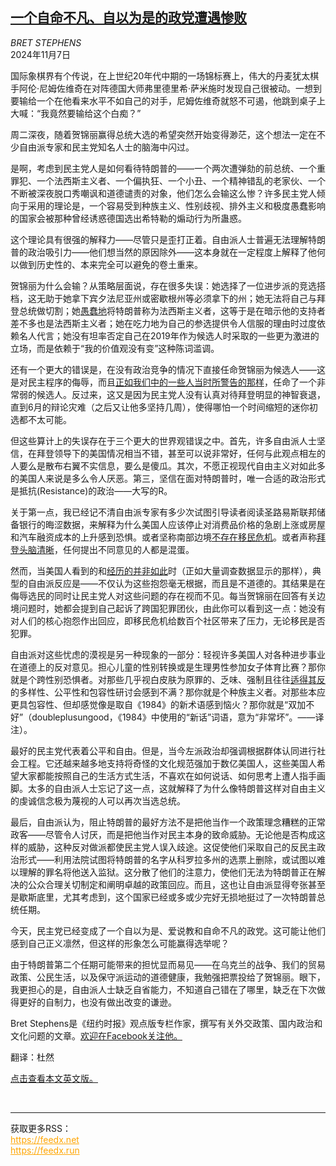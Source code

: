 <!--1730972221000-->
[一个自命不凡、自以为是的政党遭遇惨败](https://cn.nytimes.com/opinion/20241107/donald-trump-defeat-democrats/)
------

<address>BRET STEPHENS</address><time pudate="2024-11-07 05:21:36" datetime="2024-11-07 05:21:36">2024年11月7日</time><section><p>国际象棋界有个传说，在上世纪20年代中期的一场锦标赛上，伟大的丹麦犹太棋手阿伦·尼姆佐维奇在对阵德国大师弗里德里希·萨米施时发现自己很被动。一想到要输给一个在他看来水平不如自己的对手，尼姆佐维奇就怒不可遏，他跳到桌子上大喊：“我竟然要输给这个白痴？”</p><p>周二深夜，随着贺锦丽赢得总统大选的希望突然开始变得渺茫，这个想法一定在不少自由派专家和民主党知名人士的脑海中闪过。</p><p>是啊，考虑到民主党人是如何看待特朗普的——一个两次遭弹劾的前总统、一个重罪犯、一个法西斯主义者、一个偏执狂、一个小丑、一个精神错乱的老家伙、一个不断被深夜脱口秀嘲讽和道德谴责的对象，他们怎么会输这么惨？许多民主党人倾向于采用的理论是，一个容易受到种族主义、性别歧视、排外主义和极度愚蠢影响的国家会被那种曾经诱惑德国选出希特勒的煽动行为所蛊惑。</p><p>这个理论具有很强的解释力——尽管只是歪打正着。自由派人士普遍无法理解特朗普的政治吸引力——他们想当然的原因除外——这本身就在一定程度上解释了他何以做到历史性的、本来完全可以避免的卷土重来。</p><p>贺锦丽为什么会输？从策略层面说，存在很多失误：她选择了一位进步派的竞选搭档，这无助于她拿下宾夕法尼亚州或密歇根州等必须拿下的州；她无法将自己与拜登总统做切割；她<a href="https://www.nytimes.com/2024/10/24/opinion/harris-trump-fascist-town-hall.html">愚蠢地</a>将特朗普称为法西斯主义者，这等于是在暗示他的支持者差不多也是法西斯主义者；她在吃力地为自己的参选提供令人信服的理由时过度依赖名人代言；她没有坦率否定自己在2019年作为候选人时采取的一些更为激进的立场，而是依赖于“我的价值观没有变”这种陈词滥调。</p><p>还有一个更大的错误是，在没有政治竞争的情况下直接任命贺锦丽为候选人——这是对民主程序的侮辱，而且<a href="https://www.nytimes.com/2024/07/23/opinion/kamala-harris-democrats.html">正如我们中的一些人当时所警告的那样</a>，任命了一个非常弱的候选人。反过来，这又是因为民主党人没有认真对待拜登明显的神智衰退，直到6月的辩论灾难（之后又让他多坚持几周），使得哪怕一个时间缩短的迷你初选都不太可能。</p><p>但这些算计上的失误存在于三个更大的世界观错误之中。首先，许多自由派人士坚信，在拜登领导下的美国情况相当不错，甚至可以说非常好，任何与此观点相左的人要么是散布右翼不实信息，要么是傻瓜。其次，不愿正视现代自由主义对如此多的美国人来说是多么令人厌恶。第三，坚信在面对特朗普时，唯一合适的政治形式是抵抗(Resistance)的政治——大写的R。</p><p>关于第一点，我已经记不清自由派专家有多少次试图引导读者阅读圣路易斯联邦储备银行的晦涩数据，来解释为什么美国人应该停止对消费品价格的急剧上涨或房屋和汽车融资成本的上升感到恐惧。或者坚称南部边境<a rel="noopener noreferrer" target="_blank" href="https://theweek.com/articles/973376/there-no-immigration-crisis">不存在移民危机</a>。或者声称<a rel="noopener noreferrer" target="_blank" href="https://x.com/tomselliott/status/1679836715576442881?ref_src=twsrc%5Etfw%7Ctwcamp%5Etweetembed%7Ctwterm%5E1679836715576442881%7Ctwgr%5E6ae20d05db937e36d3b8493c3984aebe75e1f67d%7Ctwcon%5Es1_&ref_url=https%3A%2F%2Fwww.washingtonexaminer.com%2Fnews%2F1277854%2Fjoe-scarborough-declares-biden-is-very-sharp-behind-closed-doors%2F">拜登头脑清晰</a>，任何提出不同意见的人都是混蛋。</p><p>然而，当美国人看到的和<a href="https://www.nytimes.com/2024/11/03/opinion/election-focus-groups.html">经历的并非如此</a>时（正如大量调查数据显示的那样），典型的自由派反应是——不仅认为这些抱怨毫无根据，而且是不道德的。其结果是在侮辱选民的同时让民主党人对这些问题的存在视而不见。每当贺锦丽在回答有关边境问题时，她都会提到自己起诉了跨国犯罪团伙，由此你可以看到这一点：她没有对人们的核心抱怨作出回应，即移民危机给数百个社区带来了压力，无论移民是否犯罪。</p><p>自由派对这些忧虑的漠视是另一种现象的一部分：轻视许多美国人对各种进步事业在道德上的反对意见。担心儿童的性别转换或是生理男性参加女子体育比赛？那你就是个跨性别恐惧者。对那些几乎视白皮肤为原罪的、乏味、强制且往往<a href="https://www.nytimes.com/2024/10/16/magazine/dei-university-michigan.html" title="Link: https://www.nytimes.com/2024/10/16/magazine/dei-university-michigan.html">适得其反</a>的多样性、公平性和包容性研讨会感到不满？那你就是个种族主义者。对那些本应更具包容性、但却感觉像是取自《1984》的新术语感到恼火？那你就是“双加不好”（doubleplusungood，《1984》中使用的“新话”词语，意为“非常坏”。——译注）。</p><p>最好的民主党代表着公平和自由。但是，当今左派政治却强调根据群体认同进行社会工程。它还越来越多地支持将奇怪的文化规范强加于数亿美国人，这些美国人希望大家都能按照自己的生活方式生活，不喜欢在如何说话、如何思考上遭人指手画脚。太多的自由派人士忘记了这一点，这就解释了为什么像特朗普这样对自由主义的虔诚信念极为蔑视的人可以再次当选总统。</p><p>最后，自由派认为，阻止特朗普的最好方法不是把他当作一个政策理念糟糕的正常政客——尽管令人讨厌，而是把他当作对民主本身的致命威胁。无论他是否构成这样的威胁，这种反对做派都使民主党人误入歧途。这促使他们采取自己的反民主政治形式——利用法院试图将特朗普的名字从科罗拉多州的选票上删除，或试图以难以理解的罪名将他送入监狱。这分散了他们的注意力，使他们无法为特朗普正在解决的公众合理关切制定和阐明卓越的政策回应。而且，这也让自由派显得夸张甚至是歇斯底里，尤其考虑到，这个国家已经或多或少完好无损地挺过了一次特朗普总统任期。</p><p>今天，民主党已经变成了一个自以为是、爱说教和自命不凡的政党。这可能让他们感到自己正义凛然，但这样的形象怎么可能赢得选举呢？</p><p>由于特朗普第二个任期可能带来的担忧显而易见——在乌克兰的战争、我们的贸易政策、公民生活，以及保守派运动的道德健康，我勉强把票投给了贺锦丽。眼下，我更担心的是，自由派人士缺乏自省能力，不知道自己错在了哪里，缺乏在下次做得更好的自制力，也没有做出改变的谦逊。</p></section><footer><p>Bret Stephens是《纽约时报》观点版专栏作家，撰写有关外交政策、国内政治和文化问题的文章。<a rel="nofollow" target="_blank" href="https://www.facebook.com/BretStephensNYT">欢迎在Facebook关注他。</a></p><p>翻译：杜然</p><p><a rel="nofollow" target="_blank" href="https://www.nytimes.com/2024/11/06/opinion/donald-trump-defeat-democrats.html">点击查看本文英文版。</a></p></footer><br><hr><div>获取更多RSS：<br><a href="https://feedx.net" style="color:orange" target="_blank">https://feedx.net</a> <br><a href="https://feedx.run" style="color:orange" target="_blank">https://feedx.run</a><br></div>
